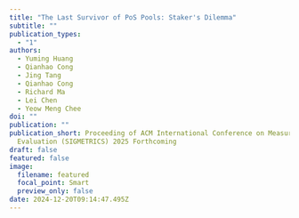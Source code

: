 ```yaml
---
title: "The Last Survivor of PoS Pools: Staker's Dilemma"
subtitle: ""
publication_types:
  - "1"
authors:
  - Yuming Huang
  - Qianhao Cong
  - Jing Tang
  - Qianhao Cong
  - Richard Ma
  - Lei Chen
  - Yeow Meng Chee
doi: ""
publication: ""
publication_short: Proceeding of ACM International Conference on Measurement and
  Evaluation (SIGMETRICS) 2025 Forthcoming
draft: false
featured: false
image:
  filename: featured
  focal_point: Smart
  preview_only: false
date: 2024-12-20T09:14:47.495Z
---
```


